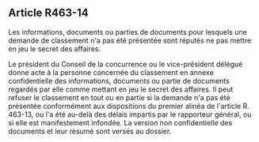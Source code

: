 Article R463-14
----
Les informations, documents ou parties de documents pour lesquels une demande de
classement n'a pas été présentée sont réputés ne pas mettre en jeu le secret des
affaires.

Le président du Conseil de la concurrence ou le vice-président délégué donne
acte à la personne concernée du classement en annexe confidentielle des
informations, documents ou partie de documents regardés par elle comme mettant
en jeu le secret des affaires. Il peut refuser le classement en tout ou en
partie si la demande n'a pas été présentée conformément aux dispositions du
premier alinéa de l'article R. 463-13, ou l'a été au-delà des délais impartis
par le rapporteur général, ou si elle est manifestement infondée. La version non
confidentielle des documents et leur résumé sont versés au dossier.
